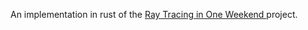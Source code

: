An implementation in rust of the [ Ray Tracing in One Weekend ](https://raytracing.github.io/books/RayTracingInOneWeekend.html) project.
